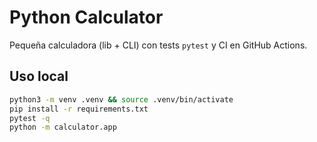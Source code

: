 # Python Calculator

Pequeña calculadora (lib + CLI) con tests `pytest` y CI en GitHub Actions.

## Uso local

```bash
python3 -m venv .venv && source .venv/bin/activate
pip install -r requirements.txt
pytest -q
python -m calculator.app
